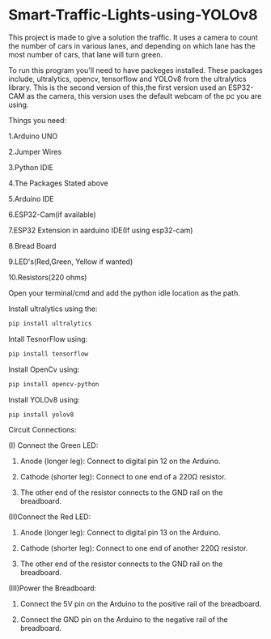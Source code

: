 # Smart-Traffic-Lights-using-YOLOv8
This project is made to give a solution the traffic. It uses a camera to count the number of cars in various lanes, and depending on which lane has the most number of cars, that lane will turn green.

To run this program you'll need to have packeges installed. These packages include, ultralytics, opencv, tensorflow and YOLOv8 from the ultralytics library.
This is the second version of this,the first version used an ESP32-CAM as the camera, this version uses the default webcam of the pc you are using.

Things you need:
    
1.Arduino UNO    

2.Jumper Wires

3.Python IDlE

4.The Packages Stated above

5.Arduino IDE

6.ESP32-Cam(if available)

7.ESP32 Extension in aarduino IDE(If using esp32-cam)

8.Bread Board

9.LED's(Red,Green, Yellow if wanted)

10.Resistors(220 ohms)

Open your terminal/cmd and add the python idle location as the path.

Install ultralytics using the:
```bash
pip install ultralytics
```

Intall TesnorFlow using:
```bash
pip install tensorflow
```

Install OpenCv using:
```bash
pip install opencv-python
```

Install YOLOv8 using:
```bash
pip install yolov8
```

Circuit Connections:

(I) Connect the Green LED:

1. Anode (longer leg): Connect to digital pin 12 on the Arduino.

2. Cathode (shorter leg): Connect to one end of a 220Ω resistor.

3. The other end of the resistor connects to the GND rail on the breadboard.

(II)Connect the Red LED:

1. Anode (longer leg): Connect to digital pin 13 on the Arduino.

2. Cathode (shorter leg): Connect to one end of another 220Ω resistor.

3. The other end of the resistor connects to the GND rail on the breadboard.

(III)Power the Breadboard:

1. Connect the 5V pin on the Arduino to the positive rail of the breadboard.

2. Connect the GND pin on the Arduino to the negative rail of the breadboard.


